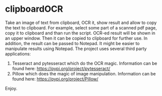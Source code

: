 # clipboardOCR
Take an image of text from clipboard, OCR it, show result and allow to copy the text to clipboard.
For example, select some part of a scanned pdf page, copy it to clipboard and than run the script. OCR-ed result will be shown in an upper window. Then it can be copied to clipboard for further use. 
In addition, the result can be passed to Notepad. It might be easier to manipulate results using Notepad.
The project uses several third party applications:
1. Tesseract and pytesseract which do the OCR magic. Information can be found here: https://pypi.org/project/pytesseract/
2. Pillow which does the magic of image manipulation. Information can be found here: https://pypi.org/project/Pillow/

Enjoy.
